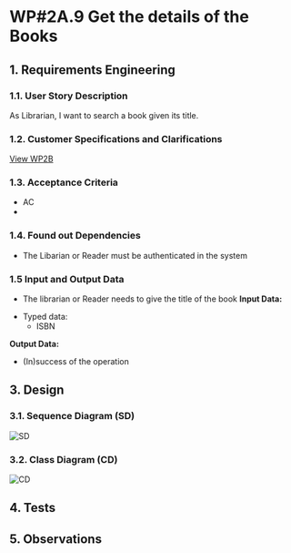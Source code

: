 # WP#2A.9 Get the details of the Books
## 1. Requirements Engineering
### 1.1. User Story Description


As Librarian, I want to search a book given its title. 
### 1.2. Customer Specifications and Clarifications

[View WP2B](../Book.md/)

### 1.3. Acceptance Criteria
- AC
-
### 1.4. Found out Dependencies
- The Libarian or Reader must be authenticated in the system
### 1.5 Input and Output Data
- The librarian or Reader needs to give the title of the book
  **Input Data:**
* Typed data:
    * ISBN

**Output Data:**

* (In)success of the operation

## 3. Design
### 3.1. Sequence Diagram (SD)
![SD](Ph1-9-SD-GetBooksDetails.svg)
### 3.2. Class Diagram (CD)
![CD](../WP2A-Books-CD.svg)
## 4. Tests
## 5. Observations
